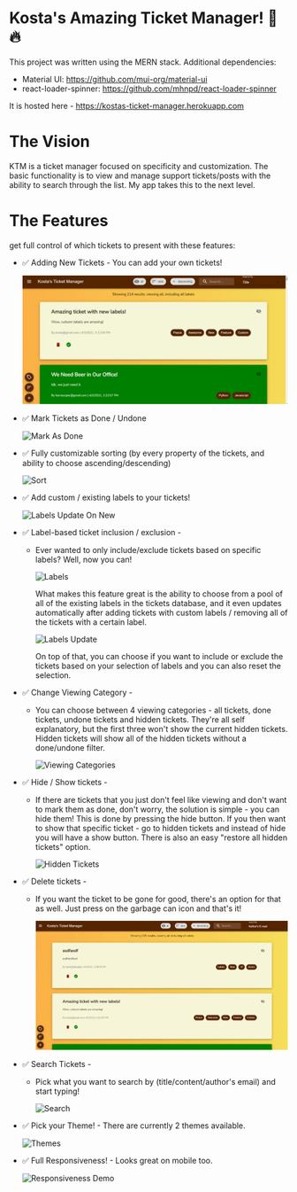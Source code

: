 # Kosta's Amazing Ticket Manager! 🎫 🔥

This project was written using the MERN stack.
Additional dependencies:

- Material UI: https://github.com/mui-org/material-ui
- react-loader-spinner: https://github.com/mhnpd/react-loader-spinner

It is hosted here - https://kostas-ticket-manager.herokuapp.com

# The Vision

KTM is a ticket manager focused on specificity and customization. The basic functionality is to view and manage support tickets/posts with the ability to search through the list. My app takes this to the next level.

# The Features

get full control of which tickets to present with these features:

- ✅ Adding New Tickets - You can add your own tickets!

  ![Add Ticket](./readme-files/add2.gif)

- ✅ Mark Tickets as Done / Undone

  ![Mark As Done](./readme-files/markAsDone.gif)

- ✅ Fully customizable sorting (by every property of the tickets, and ability to choose ascending/descending)

  ![Sort](./readme-files/sort.gif)

- ✅ Add custom / existing labels to your tickets!

  ![Labels Update On New](./readme-files/labelsUpdateOnNew.gif)

- ✅ Label-based ticket inclusion / exclusion -

  - Ever wanted to only include/exclude tickets based on specific labels? Well, now you can!

    ![Labels](./readme-files/labels.gif)

    What makes this feature great is the ability to choose from a pool of all of the existing labels in the tickets database, and it even updates automatically after adding tickets with custom labels / removing all of the tickets with a certain label.

    ![Labels Update](./readme-files/labelsUpdate.gif)

    On top of that, you can choose if you want to include or exclude the tickets based on your selection of labels and you can also reset the selection.

- ✅ Change Viewing Category -

  - You can choose between 4 viewing categories - all tickets, done tickets, undone tickets and
    hidden tickets. They're all self explanatory, but the first three won't show the current hidden tickets. Hidden tickets will show all of the hidden tickets without a done/undone filter.

    ![Viewing Categories](./readme-files/categories.gif)

- ✅ Hide / Show tickets -

  - If there are tickets that you just don't feel like viewing and don't want to mark them as done, don't worry, the solution is simple - you can hide them! This is done by pressing the hide button. If you then want to show that specific ticket - go to hidden tickets and instead of hide you will have a show button. There is also an easy "restore all hidden tickets" option.

    ![Hidden Tickets](./readme-files/hidden.gif)

- ✅ Delete tickets -

  - If you want the ticket to be gone for good, there's an option for that as well. Just press on the garbage can icon and that's it!

    ![Delete Ticket](./readme-files/delete.gif)

- ✅ Search Tickets -

  - Pick what you want to search by (title/content/author's email) and start typing!

    ![Search](./readme-files/search.gif)

- ✅ Pick your Theme! - There are currently 2 themes available.

  ![Themes](./readme-files/themes.gif)

- ✅ Full Responsiveness! - Looks great on mobile too.

  ![Responsiveness Demo](./readme-files/responsiveness-demo.gif)
